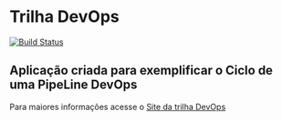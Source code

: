# Trilha DevOps

<!-- Altere a Flag abaixo com sua URL do Travis -->
[![Build Status](https://travis-ci.org/luizgustavocf/DevOpsLab-HelloWorld.svg?branch=master)](https://travis-ci.org/luizgustavocf/DevOpsLab-HelloWorld)

## Aplicação criada para exemplificar o Ciclo de uma PipeLine DevOps


Para maiores informações acesse o [Site da trilha DevOps](https://devopslabs.herokuapp.com/)